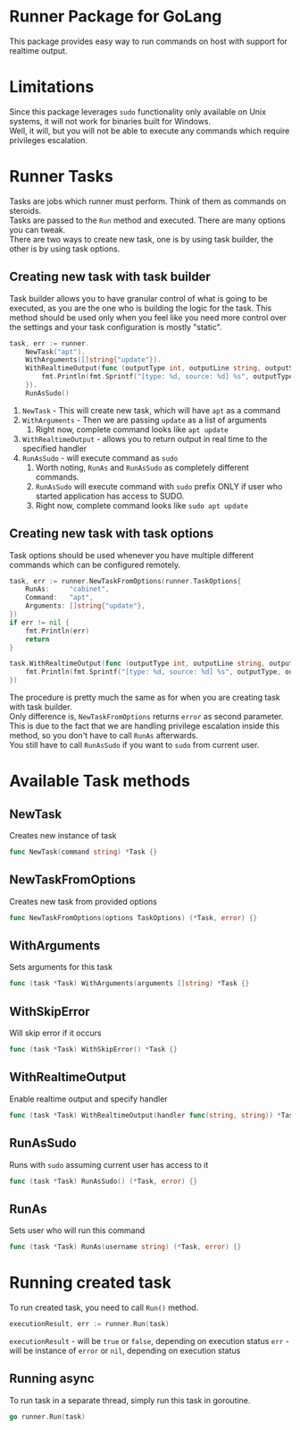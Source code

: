 # Runner Package for GoLang
This package provides easy way to run commands on host with support for realtime output.

# Limitations
Since this package leverages `sudo` functionality only available on Unix systems, it will not work for binaries built for Windows.  
Well, it will, but you will not be able to execute any commands which require privileges escalation.

# Runner Tasks
Tasks are jobs which runner must perform. Think of them as commands on steroids.  
Tasks are passed to the `Run` method and executed. There are many options you can tweak.  
There are two ways to create new task, one is by using task builder, the other is by using task options.

## Creating new task with task builder
Task builder allows you to have granular control of what is going to be executed, as you are the one who is building the logic for the task.
This method should be used only when you feel like you need more control over the settings and your task configuration is mostly "static".
```go
task, err := runner.
    NewTask("apt").
    WithArguments([]string{"update"}).
    WithRealtimeOutput(func (outputType int, outputLine string, outputSource int) {
        fmt.Println(fmt.Sprintf("[type: %d, source: %d] %s", outputType, outputSource, outputLine))
    }).
    RunAsSudo()
```

1. `NewTask` - This will create new task, which will have `apt` as a command
2. `WithArguments` - Then we are passing `update` as a list of arguments
   1. Right now, complete command looks like `apt update`
3. `WithRealtimeOutput` - allows you to return output in real time to the specified handler
4. `RunAsSudo` - will execute command as `sudo`
   1. Worth noting, `RunAs` and `RunAsSudo` as completely different commands.
   2. `RunAsSudo` will execute command with `sudo` prefix ONLY if user who started application has access to SUDO.
   3. Right now, complete command looks like `sudo apt update`

## Creating new task with task options
Task options should be used whenever you have multiple different commands which can be configured remotely.
```go
task, err := runner.NewTaskFromOptions(runner.TaskOptions{
	RunAs:     "cabinet",
	Command:   "apt",
	Arguments: []string{"update"},
})
if err != nil {
	fmt.Println(err)
	return
}

task.WithRealtimeOutput(func (outputType int, outputLine string, outputSource int) {
    fmt.Println(fmt.Sprintf("[type: %d, source: %d] %s", outputType, outputSource, outputLine))
})
```

The procedure is pretty much the same as for when you are creating task with task builder.  
Only difference is, `NewTaskFromOptions` returns `error` as second parameter.  
This is due to the fact that we are handling privilege escalation inside this method, so you don't have to call `RunAs` afterwards.  
You still have to call `RunAsSudo` if you want to `sudo` from current user.

# Available Task methods

## NewTask
Creates new instance of task
```go
func NewTask(command string) *Task {}
```

## NewTaskFromOptions
Creates new task from provided options
```go
func NewTaskFromOptions(options TaskOptions) (*Task, error) {}
```

## WithArguments
Sets arguments for this task
```go
func (task *Task) WithArguments(arguments []string) *Task {}
```

## WithSkipError
Will skip error if it occurs
```go
func (task *Task) WithSkipError() *Task {}
```

## WithRealtimeOutput
Enable realtime output and specify handler
```go
func (task *Task) WithRealtimeOutput(handler func(string, string)) *Task {}
```

## RunAsSudo
Runs with `sudo` assuming current user has access to it
```go
func (task *Task) RunAsSudo() (*Task, error) {}
```

## RunAs
Sets user who will run this command
```go
func (task *Task) RunAs(username string) (*Task, error) {}
```

# Running created task
To run created task, you need to call ```Run()``` method.
```go
executionResult, err := runner.Run(task)
```

`executionResult` - will be `true` or `false`, depending on execution status
`err` - will be instance of `error` or `nil`, depending on execution status

## Running async
To run task in a separate thread, simply run this task in goroutine.
```go
go runner.Run(task)
```
